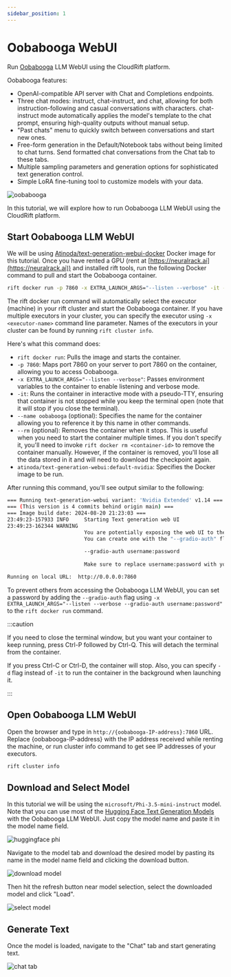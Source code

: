 ```yaml
---
sidebar_position: 1
---
```


# Oobabooga WebUI

Run [Oobabooga](https://github.com/oobabooga/text-generation-webui) LLM WebUI using the CloudRift platform.

Oobabooga features:
- OpenAI-compatible API server with Chat and Completions endpoints.
- Three chat modes: instruct, chat-instruct, and chat, allowing for both instruction-following and casual conversations with characters.
chat-instruct mode automatically applies the model's template to the chat prompt, ensuring high-quality outputs without manual setup.
- "Past chats" menu to quickly switch between conversations and start new ones.
- Free-form generation in the Default/Notebook tabs without being limited to chat turns. Send formatted chat conversations from the Chat tab to these tabs.
- Multiple sampling parameters and generation options for sophisticated text generation control.
- Simple LoRA fine-tuning tool to customize models with your data.

![oobabooga](/img/oobabooga.webp)

In this tutorial, we will explore how to run Oobabooga LLM WebUI using the CloudRift platform.

## Start Oobabooga LLM WebUI

We will be using [Atinoda/text-generation-webui-docker](https://github.com/Atinoda/text-generation-webui-docker) Docker image
for this tutorial. Once you have rented a GPU (rent at [https://neuralrack.ai](https://neuralrack.ai)) and installed rift tools,
run the following Docker command to pull and start the Oobabooga container.

```bash
rift docker run -p 7860 -x EXTRA_LAUNCH_ARGS="--listen --verbose" -it --name oobabooga atinoda/text-generation-webui:default-nvidia
```

The rift docker run command will automatically select the executor (machine)
in your rift cluster and start the Oobabooga container. If you have multiple executors
in your cluster, you can specify the executor using `-x <executor-name>`
command line parameter. Names of the executors in your cluster
can be found by running `rift cluster info`.

Here's what this command does:
- `rift docker run`: Pulls the image and starts the container.
- `-p 7860`: Maps port 7860 on your server to port 7860 on the container, allowing you to access Oobabooga.
- `-x EXTRA_LAUNCH_ARGS="--listen --verbose"`: Passes environment variables to the container to enable
listening and verbose mode.
- `-it`: Runs the container in interactive mode with a pseudo-TTY, ensuring that container is not
  stopped while you keep the terminal open (note that it will stop if you close the terminal).
- `--name oobabooga` (optional): Specifies the name for the container
allowing you to reference it by this name in other commands.
- `--rm` (optional): Removes the container when it stops. This is useful when you need to start the container multiple times.
  If you don't specify it, you'll need to invoke `rift docker rm <container-id>` to remove the container manually. However, if the
  container is removed, you'll lose all the data stored in it and will need to download the checkpoint again.
- `atinoda/text-generation-webui:default-nvidia`: Specifies the Docker image to be run.

After running this command, you'll see output similar to the following:

```bash
=== Running text-generation-webui variant: 'Nvidia Extended' v1.14 ===
=== (This version is 4 commits behind origin main) ===
=== Image build date: 2024-08-20 21:23:03 ===
23:49:23-157933 INFO     Starting Text generation web UI                                                                                                                                                    
23:49:23-162344 WARNING                                                                                                                                                                                     
                         You are potentially exposing the web UI to the entire internet without any access password.                                                                                        
                         You can create one with the "--gradio-auth" flag like this:                                                                                                                        
                                                                                                                                                                                                            
                         --gradio-auth username:password                                                                                                                                                    
                                                                                                                                                                                                            
                         Make sure to replace username:password with your own.                                                                                                                              

Running on local URL:  http://0.0.0.0:7860
```

To prevent others from accessing the Oobabooga LLM WebUI, you can set a password by adding the `--gradio-auth` flag
using `-x EXTRA_LAUNCH_ARGS="--listen --verbose --gradio-auth username:password"` to the `rift docker run` command.

:::caution

If you need to close the terminal window, but you want your container to keep running,
press Ctrl-P followed by Ctrl-Q. This will detach the terminal from the container.

If you press Ctrl-C or Ctrl-D, the container will stop. Also, you can specify `-d` flag
instead of `-it` to run the container in the background when launching it.

:::

## Open Oobabooga LLM WebUI

Open the browser and type in `http://{oobabooga-IP-address}:7860` URL. Replace {oobabooga-IP-address} with the IP address
received while renting the machine, or run cluster info command to get see IP addresses of your executors.

```bash
rift cluster info
```

## Download and Select Model

In this tutorial we will be using the `microsoft/Phi-3.5-mini-instruct` model. Note that you can use most of the
[Hugging Face Text Generation Models](https://huggingface.co/models?pipeline_tag=text-generation&sort=trending)
with the Oobabooga LLM WebUI. Just copy the model name and paste it in the model name field.

![huggingface phi](/img/huggingface-phi.png)

Navigate to the model tab and download the desired model by pasting its name in the model name field and clicking
the download button.

![download model](/img/oobabooga-download-model.png)

Then hit the refresh button near model selection, select the downloaded model and click "Load".

![select model](/img/oobabooga-select-model.png)

## Generate Text

Once the model is loaded, navigate to the "Chat" tab and start generating text.

![chat tab](/img/oobabooga-chat.png)
